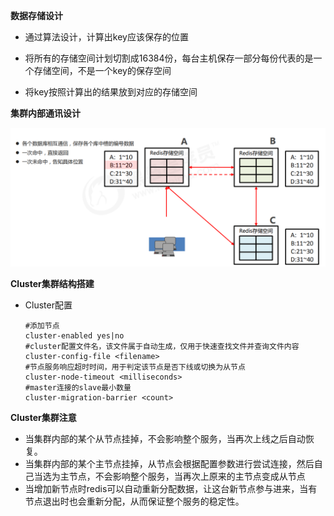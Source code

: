 **数据存储设计**

+ 通过算法设计，计算出key应该保存的位置

+ 将所有的存储空间计划切割成16384份，每台主机保存一部分每份代表的是一个存储空间，不是一个key的保存空间

+ 将key按照计算出的结果放到对应的存储空间

**集群内部通讯设计**

![image-20200830210313090](img\image-20200830210313090.png)

**Cluster集群结构搭建**

+ Cluster配置

  ```
  #添加节点
  cluster-enabled yes|no
  #cluster配置文件名，该文件属于自动生成，仅用于快速查找文件并查询文件内容
  cluster-config-file <filename>
  #节点服务响应超时时间，用于判定该节点是否下线或切换为从节点
  cluster-node-timeout <milliseconds>
  #master连接的slave最小数量
  cluster-migration-barrier <count>
  ```


**Cluster集群注意**

+ 当集群内部的某个从节点挂掉，不会影响整个服务，当再次上线之后自动恢复。
+ 当集群内部的某个主节点挂掉，从节点会根据配置参数进行尝试连接，然后自己当选为主节点，不会影响整个服务，当再次上原来的主节点变成从节点
+ 当增加新节点时redis可以自动重新分配数据，让这台新节点参与进来，当有节点退出时也会重新分配，从而保证整个服务的稳定性。